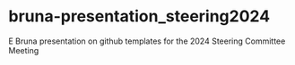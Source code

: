 # bruna-presentation_steering2024
E Bruna presentation on github templates for the 2024 Steering Committee Meeting
